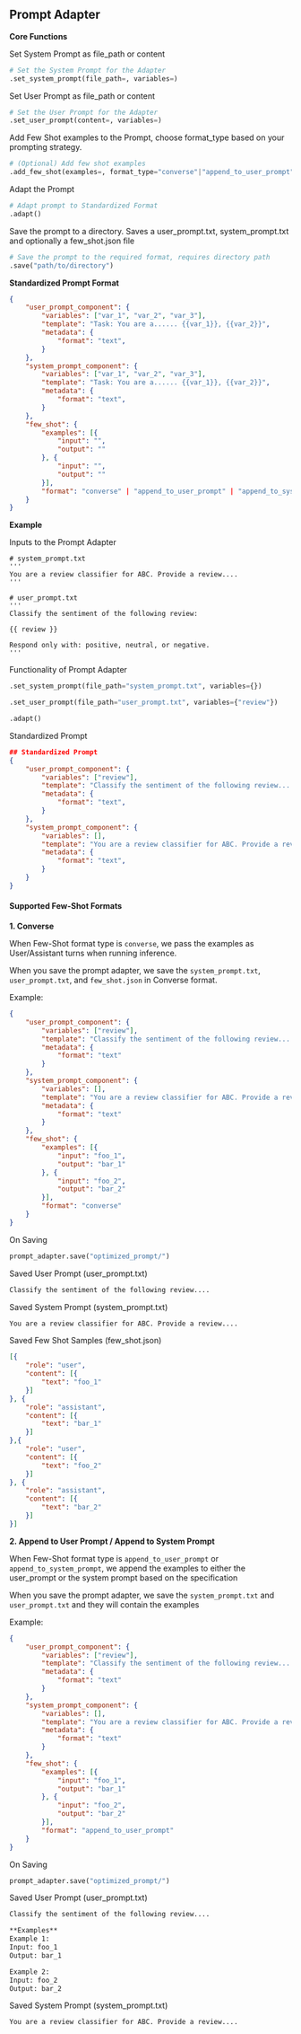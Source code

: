 ## Prompt Adapter
**Core Functions**

Set System Prompt as file_path or content
```python
# Set the System Prompt for the Adapter
.set_system_prompt(file_path=, variables=)
```

Set User Prompt as file_path or content
```python
# Set the User Prompt for the Adapter
.set_user_prompt(content=, variables=)
```

Add Few Shot examples to the Prompt, choose format_type based on your prompting strategy.
```python
# (Optional) Add few shot examples
.add_few_shot(examples=, format_type="converse"|"append_to_user_prompt"|"append_to_system_prompt")
```

Adapt the Prompt
```python
# Adapt prompt to Standardized Format
.adapt()
```

Save the prompt to a directory. Saves a user_prompt.txt, system_prompt.txt and optionally a few_shot.json file
```python
# Save the prompt to the required format, requires directory path
.save("path/to/directory")
```

**Standardized Prompt Format**
```json
{
    "user_prompt_component": {
        "variables": ["var_1", "var_2", "var_3"],
        "template": "Task: You are a...... {{var_1}}, {{var_2}}",
        "metadata": {
            "format": "text",
        }
    },
    "system_prompt_component": {
        "variables": ["var_1", "var_2", "var_3"],
        "template": "Task: You are a...... {{var_1}}, {{var_2}}",
        "metadata": {
            "format": "text",
        }
    },
    "few_shot": {
        "examples": [{
            "input": "",
            "output": ""
        }, {
            "input": "",
            "output": ""
        }],
        "format": "converse" | "append_to_user_prompt" | "append_to_system_prompt"
    }
}
```


**Example**

Inputs to the Prompt Adapter
```
# system_prompt.txt
'''
You are a review classifier for ABC. Provide a review....
'''
```
```
# user_prompt.txt
'''
Classify the sentiment of the following review:

{{ review }}

Respond only with: positive, neutral, or negative.
'''
```

Functionality of Prompt Adapter
```python
.set_system_prompt(file_path="system_prompt.txt", variables={})

.set_user_prompt(file_path="user_prompt.txt", variables={"review"})

.adapt()
```

Standardized Prompt 
```json
## Standardized Prompt
{
    "user_prompt_component": {
        "variables": ["review"],
        "template": "Classify the sentiment of the following review....",
        "metadata": {
            "format": "text",
        }
    },
    "system_prompt_component": {
        "variables": [],
        "template": "You are a review classifier for ABC. Provide a review....",
        "metadata": {
            "format": "text",
        }
    }
}
```

#### Supported Few-Shot Formats
**1. Converse**

When Few-Shot format type is `converse`, we pass the examples as User/Assistant turns when running inference.

When you save the prompt adapter, we save the `system_prompt.txt`, `user_prompt.txt`, and `few_shot.json` in
Converse format.

Example:
```json
{
    "user_prompt_component": {
        "variables": ["review"],
        "template": "Classify the sentiment of the following review....",
        "metadata": {
            "format": "text"
        }
    },
    "system_prompt_component": {
        "variables": [],
        "template": "You are a review classifier for ABC. Provide a review....",
        "metadata": {
            "format": "text"
        }
    },
    "few_shot": {
        "examples": [{
            "input": "foo_1",
            "output": "bar_1"
        }, {
            "input": "foo_2",
            "output": "bar_2"
        }],
        "format": "converse"
    }
}
```
On Saving
```python
prompt_adapter.save("optimized_prompt/")
```

Saved User Prompt (user_prompt.txt)
```user_prompt.txt
Classify the sentiment of the following review....
```
Saved System Prompt (system_prompt.txt)
```system_prompt.txt
You are a review classifier for ABC. Provide a review....
```

Saved Few Shot Samples (few_shot.json)
```json
[{
    "role": "user",
    "content": [{
        "text": "foo_1"
    }]
}, {
    "role": "assistant",
    "content": [{
        "text": "bar_1"
    }]
},{
    "role": "user",
    "content": [{
        "text": "foo_2"
    }]
}, {
    "role": "assistant",
    "content": [{
        "text": "bar_2"
    }]
}]
```

**2. Append to User Prompt / Append to System Prompt**

When Few-Shot format type is `append_to_user_prompt` or `append_to_system_prompt`, we append the examples to either the user_prompt or the system prompt based on the specification

When you save the prompt adapter, we save the `system_prompt.txt` and `user_prompt.txt` and they will contain the examples

Example:
```json
{
    "user_prompt_component": {
        "variables": ["review"],
        "template": "Classify the sentiment of the following review....",
        "metadata": {
            "format": "text"
        }
    },
    "system_prompt_component": {
        "variables": [],
        "template": "You are a review classifier for ABC. Provide a review....",
        "metadata": {
            "format": "text"
        }
    },
    "few_shot": {
        "examples": [{
            "input": "foo_1",
            "output": "bar_1"
        }, {
            "input": "foo_2",
            "output": "bar_2"
        }],
        "format": "append_to_user_prompt"
    }
}
```
On Saving
```python
prompt_adapter.save("optimized_prompt/")
```
Saved User Prompt (user_prompt.txt)
```user_prompt.txt
Classify the sentiment of the following review....

**Examples**
Example 1:
Input: foo_1
Output: bar_1

Example 2:
Input: foo_2
Output: bar_2
```
Saved System Prompt (system_prompt.txt)
```system_prompt.txt
You are a review classifier for ABC. Provide a review....
```
